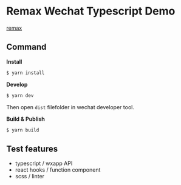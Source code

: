 # Remax Wechat Typescript Demo

[remax](https://github.com/remaxjs/remax)

## Command

**Install**

```bash
$ yarn install
```

**Develop**

```bash
$ yarn dev
```

Then open `dist` filefolder in wechat developer tool.

**Build & Publish**

```bash
$ yarn build
```

## Test features

* typescript / wxapp API
* react hooks / function component
* scss / linter
